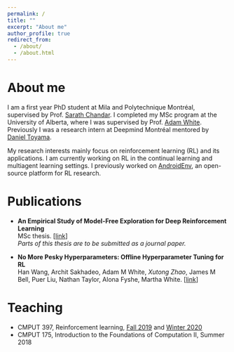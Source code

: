 ```yaml
---
permalink: /
title: ""
excerpt: "About me"
author_profile: true
redirect_from: 
  - /about/
  - /about.html
---
```


About me
======
I am a first year PhD student at Mila and Polytechnique Montréal, supervised by Prof. [Sarath Chandar](http://sarathchandar.in/). I completed my MSc program at the University of Alberta, where I was supervised by Prof. [Adam White](https://sites.ualberta.ca/~amw8/). Previously I was a research intern at Deepmind Montréal mentored by [Daniel Toyama](https://github.com/kenjitoyama).

My research interests mainly focus on reinforcement learning (RL) and its applications. I am currently working on RL in the continual learning and multiagent learning settings. I previously worked on [AndroidEnv](https://deepmind.com/research/publications/2021/androidenv), an open-source platform for RL research.


Publications
======
- **An Empirical Study of Model-Free Exploration for Deep Reinforcement Learning**  
  MSc thesis. [[link](http://tongtongx.github.io/files/Zhao_Xutong_202109_MSc.pdf)]  
  *Parts of this thesis are to be submitted as a journal paper.*

- **No More Pesky Hyperparameters: Offline Hyperparameter Tuning for RL**  
  Han Wang, Archit Sakhadeo, Adam M White, *Xutong Zhao*, James M Bell, Puer Liu, Nathan Taylor, Alona Fyshe, Martha White. [[link](http://tongtongx.github.io/files/no_more_pesky_hyperparameters_.pdf)]


Teaching
======
- CMPUT 397, Reinforcement learning, [Fall 2019](https://marthawhite.github.io/rlcourse/) and [Winter 2020](https://armahmood.github.io/rlcourse/)
- CMPUT 175, Introduction to the Foundations of Computation II, Summer 2018